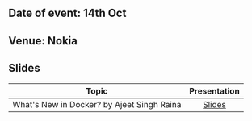 ## Date of event: 14th Oct

## Venue: Nokia 

## Slides


| Topic        | Presentation          | 
| ------------- |:-------------:| 
| What's New in Docker? by Ajeet Singh Raina| [Slides](https://github.com/collabnix/dockerbangalore/blob/master/slides/Oct14-Docker-Kubetools-AI-Show-n-tell/Show_n_Tell_Oct14.pdf) | 
